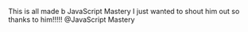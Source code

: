 This is all made b JavaScript Mastery I just wanted to shout him out so thanks to him!!!!! @JavaScript Mastery
